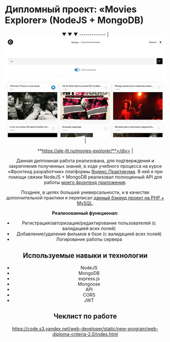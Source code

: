 # Дипломный проект: «Movies Explorer» (NodeJS + MongoDB)

<div align="center">

▼ ▼ ▼
------------- |
<a href="https://ale-lit.ru/movies-explorer/"><img src="https://github.com/ale-lit/ale-lit/blob/main/screens/movies-explorer.jpg" alt="Movies Explorer"></a>
| <div align="center">**https://ale-lit.ru/movies-explorer/**</div> |

</div>

Данная дипломная работа реализована, для подтверждения и закрепления полученных знаний, в ходе учебного процесса на курсе «Фронтенд разработчик» платформы [Яндекс.Практикума](https://practicum.yandex.ru/ "Сервис онлайн-образования от Яндекса"). В ней я при помощи связки NodeJS + MongoDB реализовал полноценный API для работы [моего фронтенд приложения](https://github.com/ale-lit/movies-explorer-frontend). 

Позднее, в целях большей универсальности, и в качестве дополнительной практики я переписал [данный бэкенд проект на PHP + MySQL](https://github.com/ale-lit/movies-explorer-api-php).

**Реализованный функционал:**
- Регистрация/авторизация/редактирование пользователей (с валидацией всех полей)
- Добавление/удаление фильмов в базе (с валидацией всех полей)
- Логирование работы сервера

## Используемые навыки и технологии
* NodeJS
* MongoDB
* express.js
* Mongoose
* API
* CORS
* JWT

## Чеклист по работе
https://code.s3.yandex.net/web-developer/static/new-program/web-diploma-criteria-2.0/index.html
